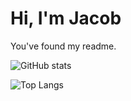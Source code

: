 # Hi, I'm Jacob

You've found my readme.

![GitHub stats](https://github-readme-stats.vercel.app/api?username=jacobthesheep&theme=onedark)

![Top Langs](https://github-readme-stats.vercel.app/api/top-langs/?username=jacobthesheep&layout=compact&theme=onedark)
